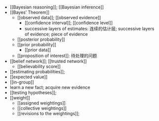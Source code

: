 - [[Bayesian reasoning]]; [[Bayesian inference]]
- [[Bayes’ Theorem]]
    - [[observed data]]; [[observed evidence]]
        - [[confidence interval]]; [[confidence level]]
        - successive layers of estimates: 连续的估计层; successive layers of evidence; piece of evidence
    - [[posterior probability]]
    - [[prior probability]]
        - [[prior data]]
    - [[proposition of interest]]: 待处理的问题 
- [[belief network]]; [[trusted network]]
    - [[believability score]]
- [[estimating probabilities]];
- [[expected value]]
- [[in-group]]
- learn a new fact; acquire new evidence
- [[testing hypotheses]];
- [[weight]]
    - [[assigned weightings]]
    - [[collective weightings]]
    - [[revisions to the weightings]];
